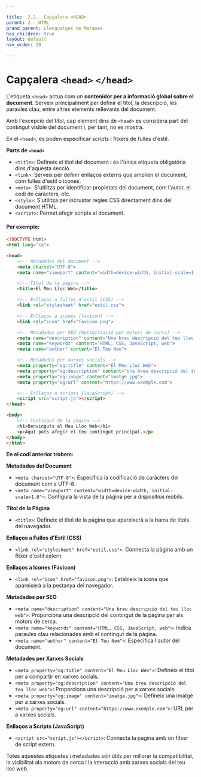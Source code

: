 ```yaml
---

title:  2.2.- Capçalera <HEAD>
parent: 2.- HTML
grand_parent: Llenguatges de Marques
has_children: true
layout: default
nav_order: 20

---
```


# Capçalera `<head>` `</head>` 

L'etiqueta `<head>` actua com un **contenidor per a informació global sobre el document**. Serveix principalment per definir el títol, la descripció, les paraules clau, entre altres elements rellevants del document. 

Amb l'excepció del títol, cap element dins de `<head>` es considera part del contingut visible del document i, per tant, no es mostra. 

En el `<head>`, es poden especificar scripts i fitxers de fulles d'estil.

**Parts de `<head>`**
- `<title>`: Defineix el títol del document i és l'única etiqueta obligatòria dins d'aquesta secció.
- `<link>`: Serveix per definir enllaços externs que amplien el document, com fulles d'estil o icones.
- `<meta>`: S'utilitza per identificar propietats del document, com l'autor, el codi de caràcters, etc.
- `<style>`: S'utilitza per incrustar regles CSS directament dins del document HTML.
- `<script>`: Permet afegir scripts al document.

#### Per exemple:

```html
<!DOCTYPE html>
<html lang="ca">

<head>
    <!-- Metadades del document -->
    <meta charset="UTF-8">
    <meta name="viewport" content="width=device-width, initial-scale=1.0">

    <!-- Títol de la pàgina -->
    <title>El Meu Lloc Web</title>

    <!-- Enllaços a fulles d'estil (CSS) -->
    <link rel="stylesheet" href="estil.css">

    <!-- Enllaços a icones (favicon) -->
    <link rel="icon" href="favicon.png">

    <!-- Metadades per SEO (Optimització per motors de cerca) -->
    <meta name="description" content="Una breu descripció del teu lloc web">
    <meta name="keywords" content="HTML, CSS, JavaScript, web">
    <meta name="author" content="El Teu Nom">

    <!-- Metadades per xarxes socials -->
    <meta property="og:title" content="El Meu Lloc Web">
    <meta property="og:description" content="Una breu descripció del teu lloc web">
    <meta property="og:image" content="imatge.jpg">
    <meta property="og:url" content="https://www.exemple.com">

    <!-- Enllaços a scripts (JavaScript) -->
    <script src="script.js"></script>
</head>

<body>
    <!-- Contingut de la pàgina -->
    <h1>Benvinguts al Meu Lloc Web</h1>
    <p>Aquí pots afegir el teu contingut principal.</p>
</body>
</html>
```

**En el codi anterior trobem:**

**Metadades del Document**
- `<meta charset="UTF-8">`: Especifica la codificació de caràcters del document com a UTF-8.
- `<meta name="viewport" content="width=device-width, initial-scale=1.0">`: Configura la vista de la pàgina per a dispositius mòbils.

**Títol de la Pàgina**
- `<title>`: Defineix el títol de la pàgina que apareixerà a la barra de títols del navegador.

**Enllaços a Fulles d'Estil (CSS)**
- `<link rel="stylesheet" href="estil.css">`: Connecta la pàgina amb un fitxer d'estil extern.

**Enllaços a Icones (Favicon)**
- `<link rel="icon" href="favicon.png">`: Estableix la icona que apareixerà a la pestanya del navegador.

**Metadades per SEO**
- `<meta name="description" content="Una breu descripció del teu lloc web">`: Proporciona una descripció del contingut de la pàgina per als motors de cerca.
- `<meta name="keywords" content="HTML, CSS, JavaScript, web">`: Indica paraules clau relacionades amb el contingut de la pàgina.
- `<meta name="author" content="El Teu Nom">`: Especifica l'autor del document.

**Metadades per Xarxes Socials**
- `<meta property="og:title" content="El Meu Lloc Web">`: Defineix el títol per a compartir en xarxes socials.
- `<meta property="og:description" content="Una breu descripció del teu lloc web">`: Proporciona una descripció per a xarxes socials.
- `<meta property="og:image" content="imatge.jpg">`: Defineix una imatge per a xarxes socials.
- `<meta property="og:url" content="https://www.exemple.com">`: URL per a xarxes socials.

**Enllaços a Scripts (JavaScript)**
- `<script src="script.js"></script>`: Connecta la pàgina amb un fitxer de script extern.

Totes aquestes etiquetes i metadades són útils per millorar la compatibilitat, la visibilitat als motors de cerca i la interacció amb xarxes socials del teu lloc web.